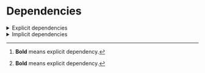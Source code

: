 # Dependencies

<details>
<summary>Explicit dependencies</summary>

|Dependency[^1]|Before|After|Environments|
|-|-|-|-|
|**polars**|1.15.0|1.16.0|*all envs* on osx-arm64|
|**pkg**|0.23.0|0.23.0|*all envs* on linux-64|
|**my-package**|py313hc743ca1_0|py313hc743ca1_1|*all envs* on osx-arm64|

</details>

<details>
<summary>Implicit dependencies</summary>

|Dependency[^1]|Before|After|Environments|
|-|-|-|-|


</details>

[^1]: **Bold** means explicit dependency.
[^2]: Dependency got downgraded.
